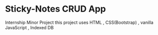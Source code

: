# Sticky-Notes CRUD App
Internship Minor Project
this project uses HTML , CSS(Bootstrap) , vanilla JavaScript , Indexed DB
